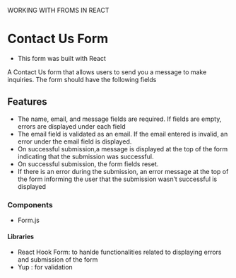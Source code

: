 <!-- @format -->

WORKING WITH FROMS IN REACT

# Contact Us Form

-   This form was built with React

A Contact Us form that allows users to send you a message to make inquiries. The
form should have the following fields

## Features

-   The name, email, and message fields are required. If fields are empty, errors are displayed
    under each field
-   The email field is validated as an email. If the email entered is invalid,
    an error under the email field is displayed.
-   On successful submission,a message is displayed at the top of the form indicating that
    the submission was successful.
-   On successful submission, the form fields reset.
-   If there is an error during the submission, an error message at the top of the
    form informing the user that the submission wasn’t successful is displayed

### Components

-   Form.js

#### Libraries

-   React Hook Form: to hanlde functionalities related to displaying errors and submission of the form
-   Yup : for validation
